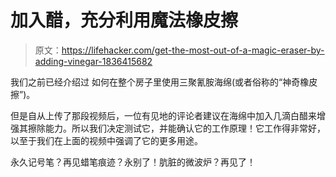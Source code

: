 # 加入醋，充分利用魔法橡皮擦

> 原文：<https://lifehacker.com/get-the-most-out-of-a-magic-eraser-by-adding-vinegar-1836415682>

我们之前已经介绍过 如何在整个房子里使用三聚氰胺海绵(或者俗称的“神奇橡皮擦”)。

但是自从上传了那段视频后，一位有见地的评论者建议在海绵中加入几滴白醋来增强其擦除能力。所以我们决定测试它，并能确认它的工作原理！它工作得非常好，以至于我们在上面的视频中强调了它的更多用途。

永久记号笔？再见蜡笔痕迹？永别了！肮脏的微波炉？再见了！